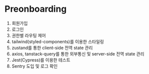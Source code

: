 # Preonboarding
1. 회원가입
2. 로그인
3. 권한별 라우팅 제어
4. tailwind(styled-components)를 이용한 스타일링
5. zustand를 통한 client-side 전역 state 관리
6. axios, tanstack-query를 통한 외부통신 및 server-side 전역 state 관리
7. Jest(Cypress)를 이용한 테스트
8. Sentry 도입 및 로그 확인
